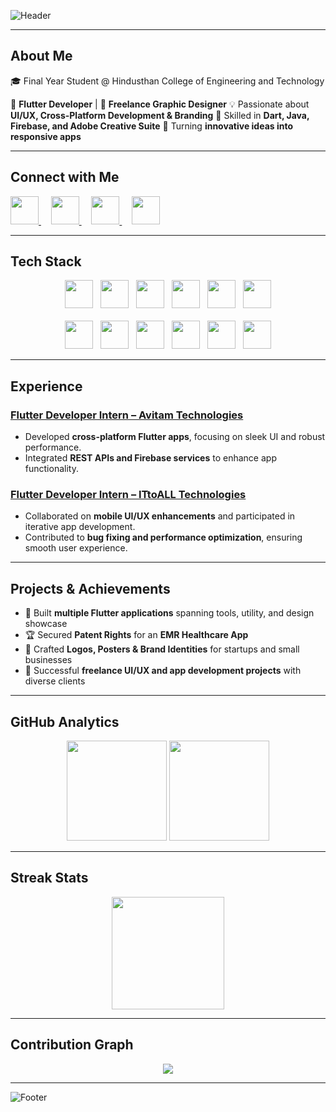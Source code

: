 ![Header](https://capsule-render.vercel.app/api?type=waving&color=0:00c6ff,100:0072ff&height=200&section=header&text=Hi%20👋,%20I'm%20Madhupriya%20G&fontSize=38&fontColor=fff&animation=fadeIn&desc=Flutter%20Developer%20|%20UI/UX%20Designer%20|%20Creative%20Thinker&descAlignY=70&descAlign=50)

---

## About Me
🎓 Final Year Student @ Hindusthan College of Engineering and Technology

📱 **Flutter Developer** | 🎨 **Freelance Graphic Designer** 💡 Passionate about **UI/UX, Cross-Platform Development & Branding** 🔧 Skilled in **Dart, Java, Firebase, and Adobe Creative Suite** 🚀 Turning **innovative ideas into responsive apps**

---

## Connect with Me
<p align="left">
  <a href="https://www.linkedin.com/in/madhu1436" target="_blank">
    <img src="https://skillicons.dev/icons?i=linkedin" width="45" height="45"/>
  </a>
  &nbsp;&nbsp;&nbsp;
  <a href="mailto:madhu.officialz1436@gmail.com">
    <img src="https://skillicons.dev/icons?i=gmail" width="45" height="45"/>
  </a>
  &nbsp;&nbsp;&nbsp;
  <a href="https://github.com/madhu1436" target="_blank">
    <img src="https://skillicons.dev/icons?i=github" width="45" height="45"/>
  </a>
  &nbsp;&nbsp;&nbsp;
  <a href=" https://www.figma.com/files/team/1394917170579328718/recents-and-sharing?fuid=1394917164338329787" target="_blank">
    <img src="https://skillicons.dev/icons?i=figma" width="45" height="45"/>
  </a>
</p>

---

## Tech Stack
<p align="center">
  <!-- Row 1 -->
  <img src="https://skillicons.dev/icons?i=flutter" width="45" height="45"/>
  &nbsp;
  <img src="https://skillicons.dev/icons?i=dart" width="45" height="45"/>
  &nbsp;
  <img src="https://skillicons.dev/icons?i=java" width="45" height="45"/>
  &nbsp;
  <img src="https://skillicons.dev/icons?i=firebase" width="45" height="45"/>
  &nbsp;
  <img src="https://skillicons.dev/icons?i=git" width="45" height="45"/>
  &nbsp;
  <img src="https://skillicons.dev/icons?i=github" width="45" height="45"/>
  <br><br>
  <!-- Row 2 -->
  <img src="https://skillicons.dev/icons?i=vscode" width="45" height="45"/>
  &nbsp;
  <img src="https://skillicons.dev/icons?i=androidstudio" width="45" height="45"/>
  &nbsp;
  <img src="https://skillicons.dev/icons?i=html" width="45" height="45"/>
  &nbsp;
  <img src="https://skillicons.dev/icons?i=ps" width="45" height="45"/>
  &nbsp;
  <img src="https://skillicons.dev/icons?i=ai" width="45" height="45"/>
  &nbsp;
  <img src="https://skillicons.dev/icons?i=figma" width="45" height="45"/>
</p>

---
## Experience
### [Flutter Developer Intern – **Avitam Technologies**](https://www.avitam.in/)
* Developed **cross-platform Flutter apps**, focusing on sleek UI and robust performance.  
* Integrated **REST APIs and Firebase services** to enhance app functionality.

### [Flutter Developer Intern – **ITtoALL Technologies**](https://ittoall.com/)
* Collaborated on **mobile UI/UX enhancements** and participated in iterative app development.  
* Contributed to **bug fixing and performance optimization**, ensuring smooth user experience.

---

## Projects & Achievements
- 📱 Built **multiple Flutter applications** spanning tools, utility, and design showcase
- 🏆 Secured **Patent Rights** for an **EMR Healthcare App**
- 🎨 Crafted **Logos, Posters & Brand Identities** for startups and small businesses
- 🌟 Successful **freelance UI/UX and app development projects** with diverse clients

---

## GitHub Analytics
<p align="center">
  <img src="https://github-readme-stats.vercel.app/api?username=madhu1436&show_icons=true&theme=tokyonight&hide_border=true&count_private=true" height="160"/>
  <img src="https://github-readme-stats.vercel.app/api/top-langs/?username=madhu1436&layout=compact&theme=tokyonight&hide_border=true" height="160"/>
</p>

---

## Streak Stats
<p align="center">
  <img src="https://streak-stats.demolab.com?user=madhu1436&theme=tokyonight&hide_border=true" height="180"/>
</p>

---

## Contribution Graph
<p align="center">
  <img src="https://github-readme-activity-graph.vercel.app/graph?username=madhu1436&theme=react-dark&hide_border=true" />
</p>

---

![Footer](https://capsule-render.vercel.app/api?type=waving&color=0:0072ff,100:00c6ff&height=120&section=footer)
